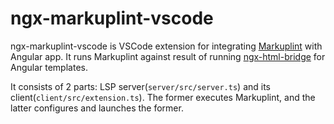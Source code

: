 # ngx-markuplint-vscode

ngx-markuplint-vscode is VSCode extension for integrating [Markuplint](https://markuplint.dev/) with Angular app. It runs Markuplint against result of running [ngx-html-bridge](https://github.com/nagashimam/ngx-html-bridge) for Angular templates.

It consists of 2 parts: LSP server(`server/src/server.ts`) and its client(`client/src/extension.ts`). The former executes Markuplint, and the latter configures and launches the former.
